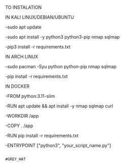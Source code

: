 TO INSTALATION 

IN KALI LINUX/DEBIAN/UBUNTU

-sudo apt update

-sudo apt install -y python3 python3-pip nmap sqlmap

-pip3 install -r requirements.txt

IN ARCH LINUX

-sudo pacman -Syu python python-pip nmap sqlmap

-pip install -r requirements.txt

 IN DOCKER

-FROM python:3.11-slim

-RUN apt update && apt install -y nmap sqlmap curl

-WORKDIR /app


-COPY . /app


-RUN pip install -r requirements.txt


-ENTRYPOINT ["python3", "your_script_name.py"]

                                                                                  #GREY_HAT 
